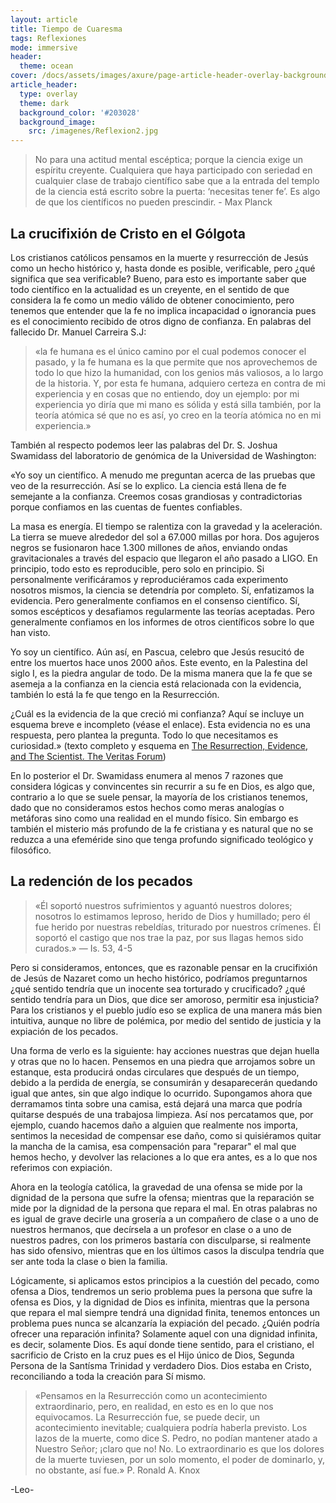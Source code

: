 ```yaml
---
layout: article
title: Tiempo de Cuaresma
tags: Reflexiones
mode: immersive
header:
  theme: ocean
cover: /docs/assets/images/axure/page-article-header-overlay-background-image.jpg
article_header:
  type: overlay
  theme: dark
  background_color: '#203028'
  background_image:
    src: /imagenes/Reflexion2.jpg
---
```


>No para una actitud mental escéptica; porque la ciencia exige un espíritu creyente. Cualquiera que haya participado con seriedad en cualquier clase de trabajo científico sabe que a la entrada del templo de la ciencia está escrito sobre la puerta: ‘necesitas tener fe’. Es algo de que los científicos no pueden prescindir. - Max Planck


## La crucifixión de Cristo en el Gólgota

Los cristianos católicos pensamos en la muerte y resurrección de Jesús como un hecho histórico y, hasta donde es posible, verificable, pero ¿qué significa que sea verificable? Bueno, para esto es importante saber que todo científico en la actualidad es un creyente, en el sentido de que considera la fe como un medio válido de obtener conocimiento, pero tenemos que entender que la fe no implica incapacidad o ignorancia pues es el conocimiento recibido de otros digno de confianza. En palabras del fallecido Dr. Manuel Carreira S.J: 
>«la fe humana es el único camino por el cual podemos conocer el pasado, y la fe humana es la que permite que nos aprovechemos de todo lo que hizo la humanidad, con los genios más valiosos, a lo largo de la historia. Y, por esta fe humana, adquiero certeza en contra de mi experiencia y en cosas que no entiendo, doy un ejemplo: por mi experiencia yo diría que mi mano es sólida y está silla también, por la teoría atómica sé que no es así, yo creo en la teoría atómica no en mi experiencia.» 

También al respecto podemos leer las palabras del Dr. S. Joshua Swamidass del laboratorio de genómica de la Universidad de Washington: 

«Yo soy un científico. A menudo me preguntan acerca de las pruebas que veo de la resurrección. Así se lo explico. La ciencia está llena de fe semejante a la confianza. Creemos cosas grandiosas y contradictorias porque confiamos en las cuentas de fuentes confiables. 

La masa es energía. El tiempo se ralentiza con la gravedad y la aceleración. La tierra se mueve alrededor del sol a 67.000 millas por hora. Dos agujeros negros se fusionaron hace 1.300 millones de años, enviando ondas gravitacionales a través del espacio que llegaron el año pasado a LIGO. En principio, todo esto es reproducible, pero solo en principio. Si personalmente verificáramos y reproduciéramos cada experimento nosotros mismos, la ciencia se detendría por completo. Sí, enfatizamos la evidencia. Pero generalmente confiamos en el consenso científico. Sí, somos escépticos y desafiamos regularmente las teorías aceptadas. Pero generalmente confiamos en los informes de otros científicos sobre lo que han visto. 

Yo soy un científico. Aún así, en Pascua, celebro que Jesús resucitó de entre los muertos hace unos 2000 años. Este evento, en la Palestina del siglo I, es la piedra angular de todo. De la misma manera que la fe que se asemeja a la confianza en la ciencia está relacionada con la evidencia, también lo está la fe que tengo en la Resurrección. 

¿Cuál es la evidencia de la que creció mi confianza? Aquí se incluye un esquema breve e incompleto (véase el enlace). Esta evidencia no es una respuesta, pero plantea la pregunta. Todo lo que necesitamos es curiosidad.» 
(texto completo y esquema en [The Resurrection, Evidence, and The Scientist. The Veritas Forum](http://www.veritas.org/evidence-easter-scientists-list/)) 

En lo posterior el Dr. Swamidass enumera al menos 7 razones que considera lógicas y convincentes sin recurrir a su fe en Dios, es algo que, contrario a lo que se suele pensar, la mayoría de los cristianos tenemos, dado que no consideramos estos hechos como meras analogías o metáforas sino como una realidad en el mundo físico. Sin embargo es también el misterio más profundo de la fe cristiana y es natural que no se reduzca a una efeméride sino que tenga profundo significado teológico y filosófico.


## La redención de los pecados

> «Él soportó nuestros sufrimientos y aguantó nuestros dolores; nosotros lo estimamos leproso, herido de Dios y humillado; pero él fue herido por nuestras rebeldías, triturado por nuestros crímenes. Él soportó el castigo que nos trae la paz, por sus llagas hemos sido curados.» — Is. 53, 4-5

Pero si consideramos, entonces, que es razonable pensar en la crucifixión de Jesús de Nazaret como un hecho histórico, podríamos preguntarnos ¿qué sentido tendría que un inocente sea torturado y crucificado? ¿qué sentido tendría para un Dios, que dice ser amoroso, permitir esa injusticia? Para los cristianos y el pueblo judío eso se explica de una manera más bien intuitiva, aunque no libre de polémica, por medio del sentido de justicia y la expiación de los pecados.

Una forma de verlo es la siguiente: hay acciones nuestras que dejan huella y otras que no lo hacen. Pensemos en una piedra que arrojamos sobre un estanque, esta producirá ondas circulares que después de un tiempo, debido a la perdida de energía, se consumirán y desaparecerán quedando igual que antes, sin que algo indique lo ocurrido. Supongamos ahora que derramamos tinta sobre una camisa, está dejará una marca que podría quitarse después de una trabajosa limpieza. Así nos percatamos que, por ejemplo, cuando hacemos daño a alguien que realmente nos importa, sentimos la necesidad de compensar ese daño, como si quisiéramos quitar la mancha de la camisa, esa compensación para "reparar" el mal que hemos hecho, y devolver las relaciones a lo que era antes, es a lo que nos referimos con expiación.

Ahora en la teología católica, la gravedad de una ofensa se mide por la dignidad de la persona que sufre la ofensa; mientras que la reparación se mide por la dignidad de la persona que repara el mal. En otras palabras no es igual de grave decirle una grosería a un compañero de clase o a uno de nuestros hermanos, que decírsela a un profesor en clase o a uno de nuestros padres, con los primeros bastaría con disculparse, si realmente has sido ofensivo, mientras que en los últimos casos la disculpa tendría que ser ante toda la clase o bien la familia.

Lógicamente, si aplicamos estos principios a la cuestión del pecado, como ofensa a Dios, tendremos un serio problema pues la persona que sufre la ofensa es Dios, y la dignidad de Dios es infinita, mientras que la persona que repara el mal siempre tendrá una dignidad finita, tenemos entonces un problema pues nunca se alcanzaría la expiación del pecado. ¿Quién podría ofrecer una reparación infinita? Solamente aquel con una dignidad infinita, es decir, solamente Dios. Es aquí donde tiene sentido, para el cristiano, el sacrificio de Cristo en la cruz pues es el Hijo único de Dios, Segunda Persona de la Santísma Trinidad y verdadero Dios. Dios estaba en Cristo, reconciliando a toda la creación para Sí mismo.  

> «Pensamos en la Resurrección como un acontecimiento extraordinario, pero, en realidad, en esto es en lo que nos equivocamos. La Resurrección fue, se puede decir, un acontecimiento inevitable; cualquiera podría haberla previsto. Los lazos de la muerte, como dice S. Pedro, no podían mantener atado a Nuestro Señor; ¡claro que no! No. Lo extraordinario es que los dolores de la muerte tuviesen, por un solo momento, el poder de dominarlo, y, no obstante, así fue.» P. Ronald A. Knox

-Leo-
